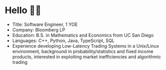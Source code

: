# Hello 👋🏿
- Title: Software Engineer, 1 YOE
- Company: Bloomberg LP
- Education: B.S. in Mathematics and Economics from UC San Diego
- Languages: C++, Python, Java, TypeScript, SQL
- Experience developing Low-Latency Trading Systems in a Unix/Linux environment, background in probability/statistics and fixed income products, interested in exploiting market inefficiencies and algorithmic trading
